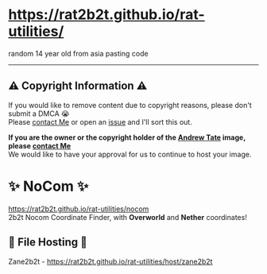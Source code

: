 # https://rat2b2t.github.io/rat-utilities/
random 14 year old from asia pasting code

---

## ⚠️ Copyright Information ⚠️

If you would like to remove content due to copyright reasons, please don't submit a DMCA 😭    
Please [contact Me](mailto:bigratmonsterr@gmail.com) or open an [issue](https://github.com/Rat2b2t/rat-utilities/issues) and I'll sort this out.

**If you are the owner or the copyright holder of the [Andrew Tate](https://i.imgur.com/VqxgbPN.png) image, please [contact Me](mailto:bigratmonsterr@gmail.com)**  
We would like to have your approval for us to continue to host your image.

# ✨ NoCom ✨
https://rat2b2t.github.io/rat-utilities/nocom   
2b2t Nocom Coordinate Finder, with **Overworld** and **Nether** coordinates!

## 📁 File Hosting 📁
Zane2b2t - https://rat2b2t.github.io/rat-utilities/host/zane2b2t
